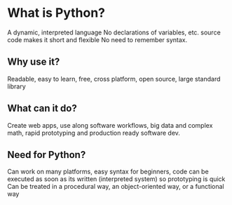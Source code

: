 # What is Python?
A dynamic, interpreted language
No declarations of variables, etc. source code makes it short and flexible
No need to remember syntax.
## Why use it?
Readable, easy to learn, free, cross platform, open source, large standard library
## What can it do?
Create web apps, use along software workflows, big data and complex math, rapid prototyping and production ready software dev.
## Need for Python?
Can work on many platforms, easy syntax for beginners, code can be executed as soon as its written (interpreted system) so prototyping is quick
Can be treated in a procedural way, an object-oriented way, or a functional way
